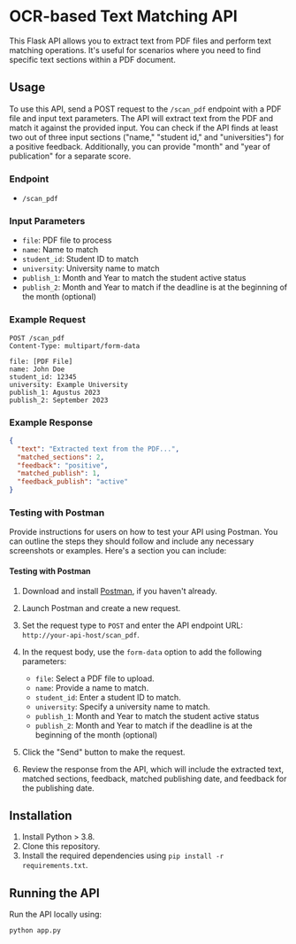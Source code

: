 # OCR-based Text Matching API

This Flask API allows you to extract text from PDF files and perform text matching operations. It's useful for scenarios where you need to find specific text sections within a PDF document.

## Usage

To use this API, send a POST request to the `/scan_pdf` endpoint with a PDF file and input text parameters. The API will extract text from the PDF and match it against the provided input. You can check if the API finds at least two out of three input sections ("name," "student id," and "universities") for a positive feedback. Additionally, you can provide "month" and "year of publication" for a separate score.

### Endpoint
- `/scan_pdf`

### Input Parameters
- `file`: PDF file to process
- `name`: Name to match
- `student_id`: Student ID to match
- `university`: University name to match
- `publish_1`: Month and Year to match the student active status
- `publish_2`: Month and Year to match if the deadline is at the beginning of the month (optional)

### Example Request
```http
POST /scan_pdf
Content-Type: multipart/form-data

file: [PDF File]
name: John Doe
student_id: 12345
university: Example University
publish_1: Agustus 2023
publish_2: September 2023
```

### Example Response
```json
{
  "text": "Extracted text from the PDF...",
  "matched_sections": 2,
  "feedback": "positive",
  "matched_publish": 1,
  "feedback_publish": "active"
}
```
### Testing with Postman

Provide instructions for users on how to test your API using Postman. You can outline the steps they should follow and include any necessary screenshots or examples. Here's a section you can include:

#### Testing with Postman

1. Download and install [Postman](https://www.postman.com/), if you haven't already.

2. Launch Postman and create a new request.

3. Set the request type to `POST` and enter the API endpoint URL: `http://your-api-host/scan_pdf`.

4. In the request body, use the `form-data` option to add the following parameters:
   - `file`: Select a PDF file to upload.
   - `name`: Provide a name to match.
   - `student_id`: Enter a student ID to match.
   - `university`: Specify a university name to match.
   - `publish_1`: Month and Year to match the student active status
   - `publish_2`: Month and Year to match if the deadline is at the beginning of the month (optional)

5. Click the "Send" button to make the request.

6. Review the response from the API, which will include the extracted text, matched sections, feedback, matched publishing date, and feedback for the publishing date.

## Installation

1. Install Python > 3.8.
2. Clone this repository.
3. Install the required dependencies using `pip install -r requirements.txt`.

## Running the API

Run the API locally using:
```bash
python app.py
```
